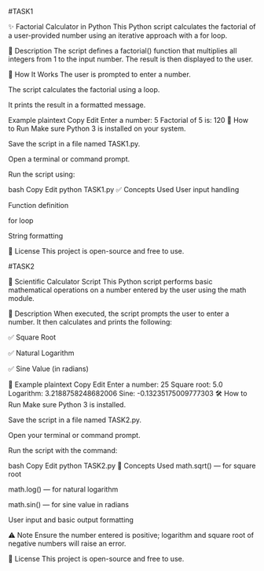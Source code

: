 #TASK1

✨ Factorial Calculator in Python
This Python script calculates the factorial of a user-provided number using an iterative approach with a for loop.

📄 Description
The script defines a factorial() function that multiplies all integers from 1 to the input number. The result is then displayed to the user.

🧠 How It Works
The user is prompted to enter a number.

The script calculates the factorial using a loop.

It prints the result in a formatted message.

Example
plaintext
Copy
Edit
Enter a number: 5
Factorial of 5 is: 120
🚀 How to Run
Make sure Python 3 is installed on your system.

Save the script in a file named TASK1.py.

Open a terminal or command prompt.

Run the script using:

bash
Copy
Edit
python TASK1.py
✅ Concepts Used
User input handling

Function definition

for loop

String formatting

📄 License
This project is open-source and free to use.

#TASK2

🧮 Scientific Calculator Script
This Python script performs basic mathematical operations on a number entered by the user using the math module.

📄 Description
When executed, the script prompts the user to enter a number. It then calculates and prints the following:

✅ Square Root

✅ Natural Logarithm

✅ Sine Value (in radians)

📌 Example
plaintext
Copy
Edit
Enter a number: 25
Square root:  5.0
Logarithm:  3.2188758248682006
Sine:  -0.13235175009777303
🛠 How to Run
Make sure Python 3 is installed.

Save the script in a file named TASK2.py.

Open your terminal or command prompt.

Run the script with the command:

bash
Copy
Edit
python TASK2.py
🧠 Concepts Used
math.sqrt() — for square root

math.log() — for natural logarithm

math.sin() — for sine value in radians

User input and basic output formatting

⚠️ Note
Ensure the number entered is positive; logarithm and square root of negative numbers will raise an error.

📄 License
This project is open-source and free to use.


